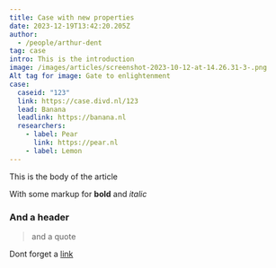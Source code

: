 ```yaml
---
title: Case with new properties
date: 2023-12-19T13:42:20.205Z
author:
  - /people/arthur-dent
tag: case
intro: This is the introduction
image: /images/articles/screenshot-2023-10-12-at-14.26.31-3-.png
Alt tag for image: Gate to enlightenment
case:
  caseid: "123"
  link: https://case.divd.nl/123
  lead: Banana
  leadlink: https://banana.nl
  researchers:
    - label: Pear
      link: https://pear.nl
    - label: Lemon
---
```

T﻿his is the body of the article

W﻿ith some markup for **bold** and *italic*

### A﻿nd a header

> a﻿nd a quote

D﻿ont forget a [link](http://pear.nl)